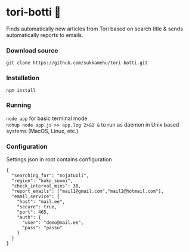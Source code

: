 # tori-botti 🤖
Finds automatically new articles from Tori based on search title & sends automatically reports to emails.

### Download source
```git clone https://github.com/sukkamehu/tori-botti.git```

### Installation
```npm install```

### Running
```node app``` for basic terminal mode
<br />
```nohup node app.js >> app.log 2>&1 &``` to run as daemon in Unix based systems (MacOS, Linux, etc.)

### Configuration
Settings.json in root contains configuration
```
{
  "searching_for": "nojatuoli",
  "region": "koko_suomi",
  "check_interval_mins": 30,
  "report_emails": ["mail1@gmail.com","mail2@hotmail.com"],
  "email_service": {
    "host": "mail.ee",
    "secure": true,
    "port": 465,
    "auth": {
      "user": "demo@mail.ee",
      "pass": "passu"
    }
  }
}
